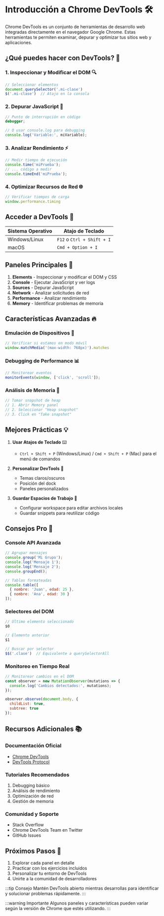 # Introducción a Chrome DevTools 🛠️

Chrome DevTools es un conjunto de herramientas de desarrollo web integradas directamente en el navegador Google Chrome. Estas herramientas te permiten examinar, depurar y optimizar tus sitios web y aplicaciones.

## ¿Qué puedes hacer con DevTools? 🎯

### 1. Inspeccionar y Modificar el DOM 🔍
```javascript
// Seleccionar elementos
document.querySelector('.mi-clase')
$('.mi-clase')  // Atajo en la consola
```

### 2. Depurar JavaScript 🐛
```javascript
// Punto de interrupción en código
debugger;

// O usar console.log para debugging
console.log('Variable:', miVariable);
```

### 3. Analizar Rendimiento ⚡
```javascript
// Medir tiempo de ejecución
console.time('miPrueba');
// ... código a medir
console.timeEnd('miPrueba');
```

### 4. Optimizar Recursos de Red 🌐
```javascript
// Verificar tiempos de carga
window.performance.timing
```

## Acceder a DevTools 🚀

| Sistema Operativo | Atajo de Teclado |
|------------------|------------------|
| Windows/Linux    | `F12` o `Ctrl + Shift + I` |
| macOS           | `Cmd + Option + I` |

## Paneles Principales 📱

1. **Elements** - Inspeccionar y modificar el DOM y CSS
2. **Console** - Ejecutar JavaScript y ver logs
3. **Sources** - Depurar JavaScript
4. **Network** - Analizar solicitudes de red
5. **Performance** - Analizar rendimiento
6. **Memory** - Identificar problemas de memoria

## Características Avanzadas 🔥

### Emulación de Dispositivos 📱
```javascript
// Verificar si estamos en modo móvil
window.matchMedia('(max-width: 768px)').matches
```

### Debugging de Performance 📊
```javascript
// Monitorear eventos
monitorEvents(window, ['click', 'scroll']);
```

### Análisis de Memoria 💾
```javascript
// Tomar snapshot de heap
// 1. Abrir Memory panel
// 2. Seleccionar "Heap snapshot"
// 3. Click en "Take snapshot"
```

## Mejores Prácticas 💡

1. **Usar Atajos de Teclado** ⌨️
   - `Ctrl + Shift + P` (Windows/Linux) / `Cmd + Shift + P` (Mac) para el menú de comandos

2. **Personalizar DevTools** 🎨
   - Temas claros/oscuros
   - Posición del dock
   - Paneles personalizados

3. **Guardar Espacios de Trabajo** 💾
   - Configurar workspace para editar archivos locales
   - Guardar snippets para reutilizar código

## Consejos Pro 🌟

### Console API Avanzada
```javascript
// Agrupar mensajes
console.group('Mi Grupo');
console.log('Mensaje 1');
console.log('Mensaje 2');
console.groupEnd();

// Tablas formateadas
console.table([
  { nombre: 'Juan', edad: 25 },
  { nombre: 'Ana', edad: 30 }
]);
```

### Selectores del DOM
```javascript
// Último elemento seleccionado
$0

// Elemento anterior
$1

// Buscar por selector
$$('.clase')  // Equivalente a querySelectorAll
```

### Monitoreo en Tiempo Real
```javascript
// Monitorear cambios en el DOM
const observer = new MutationObserver(mutations => {
  console.log('Cambios detectados:', mutations);
});

observer.observe(document.body, {
  childList: true,
  subtree: true
});
```

## Recursos Adicionales 📚

### Documentación Oficial
- [Chrome DevTools](https://developers.google.com/web/tools/chrome-devtools)
- [DevTools Protocol](https://chromedevtools.github.io/devtools-protocol/)

### Tutoriales Recomendados
1. Debugging básico
2. Análisis de rendimiento
3. Optimización de red
4. Gestión de memoria

### Comunidad y Soporte
- Stack Overflow
- Chrome DevTools Team en Twitter
- GitHub Issues

## Próximos Pasos 🎯

1. Explorar cada panel en detalle
2. Practicar con los ejercicios incluidos
3. Personalizar tu entorno de DevTools
4. Unirte a la comunidad de desarrolladores

:::tip Consejo
Mantén DevTools abierto mientras desarrollas para identificar y solucionar problemas rápidamente.
:::

:::warning Importante
Algunos paneles y características pueden variar según la versión de Chrome que estés utilizando.
::: 